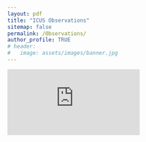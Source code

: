 ```yaml
---
layout: pdf
title: "ICUS Observations"
sitemap: false
permalink: /Observations/
author_profile: TRUE
# header:
#   image: assets/images/banner.jpg
---
```


<embed src="https://kijinosu.github.io/icus.data/assets/icus-program-observations.pdf" type="application/pdf" />